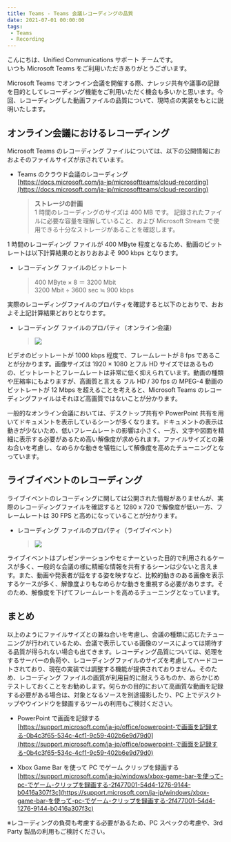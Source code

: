 ```yaml
---
title: Teams - Teams 会議レコーディングの品質
date: 2021-07-01 00:00:00
tags:
 - Teams
 - Recording
---
```


こんにちは、Unified Communications サポート チームです。  
いつも Microsoft Teams をご利用いただきありがとうございます。  

Microsoft Teams でオンライン会議を開催する際、ナレッジ共有や議事の記録を目的としてレコーディング機能をご利用いただく機会も多いかと思います。今回、レコーディングした動画ファイルの品質について、現時点の実装をもとに説明いたします。

## オンライン会議におけるレコーディング  

Microsoft Teams のレコーディング ファイルについては、以下の公開情報におおよそのファイルサイズが示されています。 

- Teams のクラウド会議のレコーディング  
  [https://docs.microsoft.com/ja-jp/microsoftteams/cloud-recording](https://docs.microsoft.com/ja-jp/microsoftteams/cloud-recording)  
  > **ストレージの計画**  
  > 1 時間のレコーディングのサイズは 400 MB です。 記録されたファイルに必要な容量を理解していること、および Microsoft Stream で使用できる十分なストレージがあることを確認します。  
  > 

1 時間のレコーディング ファイルが 400 MByte 程度となるため、動画のビットレートは以下計算結果のとおりおおよそ 900 kbps となります。

- レコーディング ファイルのビットレート  
  > 400 MByte × 8 ＝ 3200 Mbit  
  > 3200 Mbit ÷ 3600 sec ≒ 900 kbps  

実際のレコーディングファイルのプロパティを確認すると以下のとおりで、おおよそ上記計算結果どおりとなります。  

- レコーディング ファイルのプロパティ（オンライン会議）  
  > ![](./Teams-Recording-01.png)  

ビデオのビットレートが 1000 kbps 程度で、フレームレートが 8 fps であることが分かります。画像サイズは 1920 × 1080 とフル HD サイズではあるものの、ビットレートとフレームレートは非常に低く抑えられています。動画の種類や圧縮率にもよりますが、高画質と言える フル HD / 30 fps の MPEG-4 動画のビットレートが 12 Mbps を超えることを考えると、Microsoft Teams のレコーディングファイルはそれほど高画質ではないことが分かります。  

一般的なオンライン会議においては、デスクトップ共有や PowerPoint 共有を用いてドキュメントを表示しているシーンが多くなります。ドキュメントの表示は動きが少ないため、低いフレームレートの影響は小さく、一方、文字や図面を精細に表示する必要があるため高い解像度が求められます。ファイルサイズとの兼ね合いを考慮し、なめらかな動きを犠牲にして解像度を高めたチューニングとなっています。  

## ライブイベントのレコーディング  

ライブイベントのレコーディングに関しては公開された情報がありませんが、実際のレコーディングファイルを確認すると 1280 x 720 で解像度が低い一方、フレームレートは 30 FPS と高めになっていることが分かります。

- レコーディング ファイルのプロパティ（ライブイベント）  
  > ![](./Teams-Recording-02.png)   


ライブイベントはプレゼンテーションやセミナーといった目的で利用されるケースが多く、一般的な会議の様に精細な情報を共有するシーンは少ないと言えます。また、動画や発表者が話をする姿を映すなど、比較的動きのある画像を表示するケースが多く、解像度よりもなめらかな動きを重視する必要があります。そのため、解像度を下げてフレームレートを高めるチューニングとなっています。  

## まとめ

以上のようにファイルサイズとの兼ね合いを考慮し、会議の種類に応じたチューニングが行われているため、会議で表示している画像のソースによっては期待する品質が得られない場合も出てきます。レコーディング品質については、処理をするサーバーの負荷や、レコーディングファイルのサイズを考慮してハードコートされており、現在の実装では調整する機能が提供されておりません。そのため、レコーディング ファイルの画質が利用目的に耐えうるものか、あらかじめテストしておくことをお勧めします。何らかの目的において高画質な動画を記録する必要がある場合は、対象となるソースを別途撮影したり、PC 上でデスクトップやウインドウを録画するツールの利用もご検討ください。  

- PowerPoint で画面を記録する  
  [https://support.microsoft.com/ja-jp/office/powerpoint-で画面を記録する-0b4c3f65-534c-4cf1-9c59-402b6e9d79d0](https://support.microsoft.com/ja-jp/office/powerpoint-で画面を記録する-0b4c3f65-534c-4cf1-9c59-402b6e9d79d0)  

- Xbox Game Bar を使って PC でゲーム クリップを録画する  
  [https://support.microsoft.com/ja-jp/windows/xbox-game-bar-を使って-pc-でゲーム-クリップを録画する-2f477001-54d4-1276-9144-b0416a307f3c](https://support.microsoft.com/ja-jp/windows/xbox-game-bar-を使って-pc-でゲーム-クリップを録画する-2f477001-54d4-1276-9144-b0416a307f3c)  

※レコーディングの負荷も考慮する必要があるため、PC スペックの考慮や、3rd Party 製品の利用もご検討ください。
